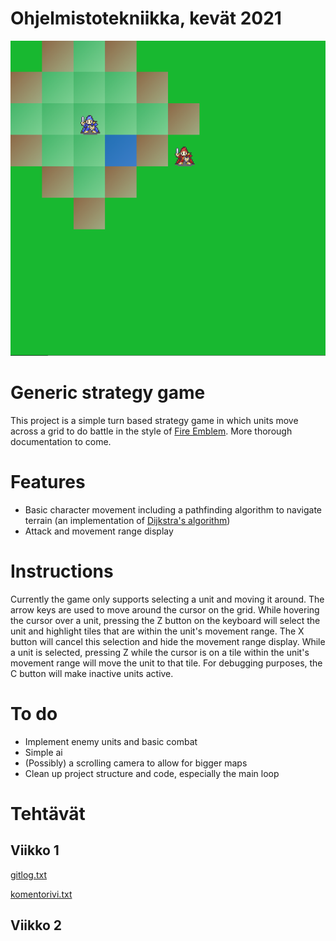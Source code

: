 # Ohjelmistotekniikka, kevät 2021

![](https://github.com/RadicalOyster/ot-harjoitustyo/blob/master/screenshot.png)

# Generic strategy game
This project is a simple turn based strategy game in which units move across a grid to do battle in the style of [Fire Emblem](https://en.wikipedia.org/wiki/Fire_Emblem:_Shadow_Dragon_and_the_Blade_of_Light). More thorough documentation to come.

# Features
* Basic character movement including a pathfinding algorithm to navigate terrain (an implementation of [Dijkstra's algorithm](https://en.wikipedia.org/wiki/Dijkstra%27s_algorithm))
* Attack and movement range display

# Instructions
Currently the game only supports selecting a unit and moving it around.
The arrow keys are used to move around the cursor on the grid. While hovering the cursor over a unit, pressing the Z button on the keyboard will select the unit and highlight tiles that are within the unit's movement range. The X button will cancel this selection and hide the movement range display. While a unit is selected, pressing Z while the cursor is on a tile within the unit's movement range will move the unit to that tile.
For debugging purposes, the C button will make inactive units active.

# To do
* Implement enemy units and basic combat
* Simple ai
* (Possibly) a scrolling camera to allow for bigger maps
* Clean up project structure and code, especially the main loop

# Tehtävät

## Viikko 1

[gitlog.txt](https://github.com/RadicalOyster/ot-harjoitustyo/blob/master/laskarit/viikko1/gitlog.txt)

[komentorivi.txt](https://github.com/RadicalOyster/ot-harjoitustyo/blob/master/laskarit/viikko1/komentorivi.txt)

## Viikko 2
